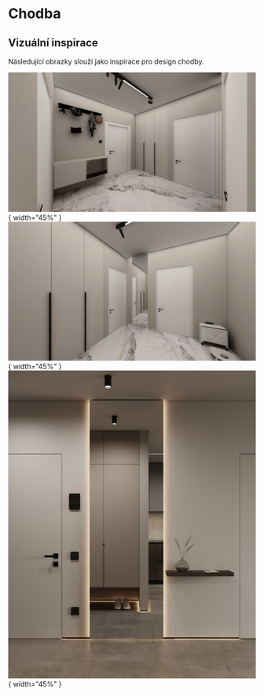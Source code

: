 # Chodba

## Vizuální inspirace

Následující obrazky slouží jako inspirace pro design chodby.

![Chdoba vstup předek](../static/img/hall/hall.entrance.front.jpg){ width="45%" }
![Chdoba vstup zadek](../static/img/hall/hall.entrance.back.jpg){ width="45%" }
![Zrdcadlo](../static/img/hall/hall.mirror.jpg){ width="45%" }

